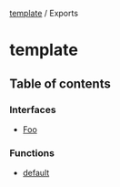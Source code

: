 [template](README.md) / Exports

# template

## Table of contents

### Interfaces

- [Foo](interfaces/Foo.md)

### Functions

- [default](functions/default.md)
